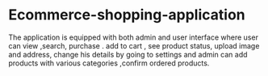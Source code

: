 # Ecommerce-shopping-application
The application is equipped with both admin and user interface where user can view ,search, purchase . add to cart , see product status, upload image and address, change his details by going to settings and admin can add products with various categories ,confirm ordered products.

